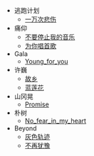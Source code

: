 
* 逃跑计划
  * [一万次悲伤](逃跑计划/一万次悲伤)
* 痛仰
  * [不要停止我的音乐](痛仰/不要停止我的音乐)
  * [为你唱首歌](痛仰/为你唱首歌)
* Gala
  * [Young_for_you](Gala/Young_for_you)
* 许巍
  * [故乡](许巍/故乡)
  * [蓝莲花](许巍/蓝莲花)
* 山冈晃
  * [Promise](山冈晃/Promise)
* 朴树
  * [No_fear_in_my_heart](朴树/No_fear_in_my_heart)
* Beyond
  * [灰色轨迹](Beyond/灰色轨迹)
  * [不再犹豫](Beyond/不再犹豫)
  